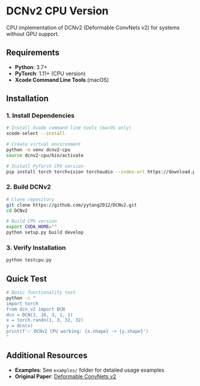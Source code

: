 # DCNv2 CPU Version

CPU implementation of DCNv2 (Deformable ConvNets v2) for systems without GPU support.

## Requirements

- **Python**: 3.7+
- **PyTorch**: 1.11+ (CPU version)
- **Xcode Command Line Tools** (macOS)

## Installation

### 1. Install Dependencies

```bash
# Install Xcode command line tools (macOS only)
xcode-select --install

# Create virtual environment
python -m venv dcnv2-cpu
source dcnv2-cpu/bin/activate

# Install PyTorch CPU version
pip install torch torchvision torchaudio --index-url https://download.pytorch.org/whl/cpu
```

### 2. Build DCNv2

```bash
# Clone repository
git clone https://github.com/yytang2012/DCNv2.git
cd DCNv2

# Build CPU version
export CUDA_HOME=""
python setup.py build develop
```

### 3. Verify Installation

```bash
python testcpu.py
```

## Quick Test

```bash
# Basic functionality test
python -c "
import torch
from dcn_v2 import DCN
dcn = DCN(3, 16, 3, 1, 1)
x = torch.randn(1, 3, 32, 32)
y = dcn(x)
print(f'✅ DCNv2 CPU working: {x.shape} -> {y.shape}')
"
```

## Additional Resources

- **Examples**: See `examples/` folder for detailed usage examples
- **Original Paper**: [Deformable ConvNets v2](https://arxiv.org/abs/1811.11168)

